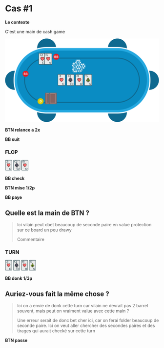 # Cas #1

**Le contexte**

C'est une main de cash game

![](../img/pkr/2018-07-30-donk-turn.svg)

**BTN relance a 2x**

**BB suit**

### FLOP
<img src="../img/pkr/2018-07-30-donk-turn-flop.png" width="15%" height="15%" />

**BB check**

**BTN mise 1/2p**

**BB paye**

## Quelle est la main de BTN ?
> Ici vilain peut cbet beaucoup de seconde paire en value protection sur ce board un peu drawy
>
> Commentaire

### TURN
<img src="../img/pkr/2018-07-30-donk-turn-turn.png" width="20%" height="20%" />

**BB donk 1/3p**

## Auriez-vous fait la même chose ?
> Ici on a envie de donk cette turn car vilain ne devrait pas 2 barrel souvent, mais peut on vraiment value avec cette main ?
> 
> Une erreur serait de donc bet cher ici, car on ferai folder beaucoup de seconde paire. Ici on veut aller chercher des secondes paires et des tirages qui aurait checké sur cette turn

**BTN passe**
<!--stackedit_data:
eyJoaXN0b3J5IjpbMzQwNTgzLC0xNDk3OTE1NTE2LDIwMDcxMD
A3ODMsLTEyNjk1OTk2OTAsNDA5Njg3NzE5LDY4MTQ5NDQ2MSwt
MzM5NjEwODY1LC04MjA2NDYxNTksNTU2NDgxMTc1XX0=
-->